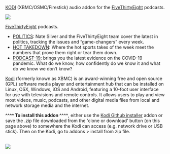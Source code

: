 <a href="kodi.tv">KODI<a> (XBMC/OSMC/Firestick) audio addon for the <a href="https://fivethirtyeight.com/podcasts/">FiveThirtyEight</a> podcasts.<br>

<img src="https://www.afsc.org/sites/default/files/styles/maxsize/public/images/fivethirtyeight.jpg?itok=EnrL6gzM"><br>

<a href="https://fivethirtyeight.com/podcasts/">FiveThirtyEight</a> podcasts.<br>
- <a href="https://fivethirtyeight.com/tag/politics-podcast/">POLITICS</a>: Nate Silver and the FiveThirtyEight team cover the latest in politics, tracking the issues and “game-changers” every week.<br>
- <a href="https://fivethirtyeight.com/tag/hot-takedown/">HOT TAKEDOWN</a>: Where the hot sports takes of the week meet the numbers that prove them right or tear them down.<br>
- <a href="https://fivethirtyeight.com/tag/podcast-19/">PODCAST-19</a>: brings you the latest evidence on the COVID-19 pandemic. What do we know, how confidently do we know it and what do we know we don’t know?<br>

<a href="www.kodi.tv">Kodi</a> (formerly known as XBMC) is an award-winning free and open source (GPL) software media player and entertainment hub that can be installed on Linux, OSX, Windows, iOS and Android, featuring a 10-foot user interface for use with televisions and remote controls. It allows users to play and view most videos, music, podcasts, and other digital media files from local and network storage media and the internet.<br>

<b>^^^^ To install this addon ^^^^</b>, either use the <a href="https://www.tvaddons.co/github-browser-kodi/">Kodi Github installer</a> addon or save the .zip file downloaded from the 'clone or download' button (on this page above) to somewhere the Kodi can access (e.g. network drive or USB stick). Then on the Kodi, go to addons > install from zip file.<br>

<br><a href="http://www.kodi.tv"><img src="https://kodi.tv/sites/default/files/page/field_image/about--devices.jpg">
